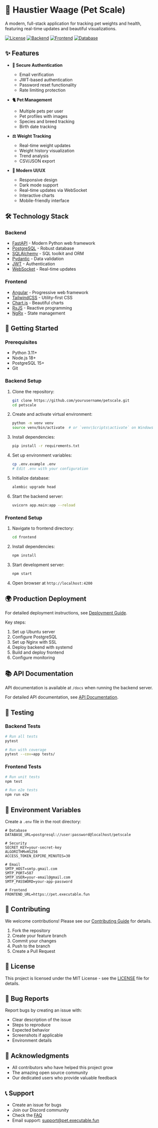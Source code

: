 # 🐾 Haustier Waage (Pet Scale)

A modern, full-stack application for tracking pet weights and health, featuring real-time updates and beautiful visualizations.

[![License](https://img.shields.io/badge/license-MIT-blue.svg)](LICENSE)
[![Backend](https://img.shields.io/badge/backend-FastAPI-009688.svg)](https://fastapi.tiangolo.com/)
[![Frontend](https://img.shields.io/badge/frontend-Angular-DD0031.svg)](https://angular.io/)
[![Database](https://img.shields.io/badge/database-PostgreSQL-336791.svg)](https://www.postgresql.org/)

## ✨ Features

- **🔐 Secure Authentication**

  - Email verification
  - JWT-based authentication
  - Password reset functionality
  - Rate limiting protection

- **🐈 Pet Management**

  - Multiple pets per user
  - Pet profiles with images
  - Species and breed tracking
  - Birth date tracking

- **⚖️ Weight Tracking**

  - Real-time weight updates
  - Weight history visualization
  - Trend analysis
  - CSV/JSON export

- **📱 Modern UI/UX**
  - Responsive design
  - Dark mode support
  - Real-time updates via WebSocket
  - Interactive charts
  - Mobile-friendly interface

## 🛠️ Technology Stack

### Backend

- [FastAPI](https://fastapi.tiangolo.com/) - Modern Python web framework
- [PostgreSQL](https://www.postgresql.org/) - Robust database
- [SQLAlchemy](https://www.sqlalchemy.org/) - SQL toolkit and ORM
- [Pydantic](https://pydantic-docs.helpmanual.io/) - Data validation
- [JWT](https://jwt.io/) - Authentication
- [WebSocket](https://websockets.readthedocs.io/) - Real-time updates

### Frontend

- [Angular](https://angular.io/) - Progressive web framework
- [TailwindCSS](https://tailwindcss.com/) - Utility-first CSS
- [Chart.js](https://www.chartjs.org/) - Beautiful charts
- [RxJS](https://rxjs.dev/) - Reactive programming
- [NgRx](https://ngrx.io/) - State management

## 🚀 Getting Started

### Prerequisites

- Python 3.11+
- Node.js 18+
- PostgreSQL 15+
- Git

### Backend Setup

1. Clone the repository:

   ```bash
   git clone https://github.com/yourusername/petscale.git
   cd petscale
   ```

2. Create and activate virtual environment:

   ```bash
   python -m venv venv
   source venv/bin/activate  # or `venv\Scripts\activate` on Windows
   ```

3. Install dependencies:

   ```bash
   pip install -r requirements.txt
   ```

4. Set up environment variables:

   ```bash
   cp .env.example .env
   # Edit .env with your configuration
   ```

5. Initialize database:

   ```bash
   alembic upgrade head
   ```

6. Start the backend server:
   ```bash
   uvicorn app.main:app --reload
   ```

### Frontend Setup

1. Navigate to frontend directory:

   ```bash
   cd frontend
   ```

2. Install dependencies:

   ```bash
   npm install
   ```

3. Start development server:

   ```bash
   npm start
   ```

4. Open browser at `http://localhost:4200`

## 🌍 Production Deployment

For detailed deployment instructions, see [Deployment Guide](docs/Deployment.md).

Key steps:

1. Set up Ubuntu server
2. Configure PostgreSQL
3. Set up Nginx with SSL
4. Deploy backend with systemd
5. Build and deploy frontend
6. Configure monitoring

## 📚 API Documentation

API documentation is available at `/docs` when running the backend server.

For detailed API documentation, see [API Documentation](docs/API-Documentation.md).

## 🧪 Testing

### Backend Tests

```bash
# Run all tests
pytest

# Run with coverage
pytest --cov=app tests/
```

### Frontend Tests

```bash
# Run unit tests
npm test

# Run e2e tests
npm run e2e
```

## 🔧 Environment Variables

Create a `.env` file in the root directory:

```env
# Database
DATABASE_URL=postgresql://user:password@localhost/petscale

# Security
SECRET_KEY=your-secret-key
ALGORITHM=HS256
ACCESS_TOKEN_EXPIRE_MINUTES=30

# Email
SMTP_HOST=smtp.gmail.com
SMTP_PORT=587
SMTP_USER=your-email@gmail.com
SMTP_PASSWORD=your-app-password

# Frontend
FRONTEND_URL=https://pet.executable.fun
```

## 🤝 Contributing

We welcome contributions! Please see our [Contributing Guide](docs/Contributing.md) for details.

1. Fork the repository
2. Create your feature branch
3. Commit your changes
4. Push to the branch
5. Create a Pull Request

## 📝 License

This project is licensed under the MIT License - see the [LICENSE](LICENSE) file for details.

## 🐛 Bug Reports

Report bugs by creating an issue with:

- Clear description of the issue
- Steps to reproduce
- Expected behavior
- Screenshots if applicable
- Environment details

## 🎉 Acknowledgments

- All contributors who have helped this project grow
- The amazing open source community
- Our dedicated users who provide valuable feedback

## 📞 Support

- Create an issue for bugs
- Join our Discord community
- Check the [FAQ](docs/FAQ.md)
- Email support: support@pet.executable.fun
